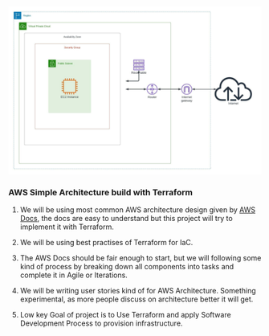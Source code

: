 ![AWS Simple Arch](AWS_Simple_Arch.jpeg)



### AWS Simple Architecture build with Terraform


1. We will be using most common AWS architecture design given by [AWS Docs](https://docs.aws.amazon.com/vpc/latest/userguide/VPC_Scenario1.html), the docs are easy to understand but this project will try to implement it with Terraform. 

2. We will be using best practises of Terraform for IaC. 

3. The AWS Docs should be fair enough to start, but we will following some kind of process by breaking down all components into tasks and complete it in Agile or Iterations.

4. We will be writing user stories kind of for AWS Architecture. Something experimental, as more people discuss on architecture better it will get. 

5. Low key Goal of project is to Use Terraform and apply Software Development Process to provision infrastructure.